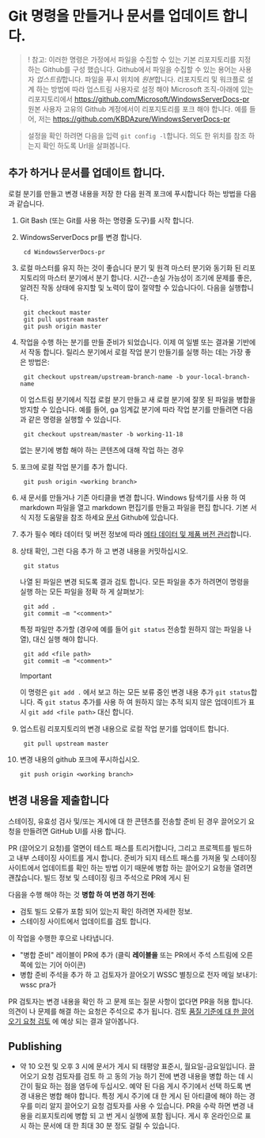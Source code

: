 <properties pageTitle="새 문서를 만들거나 기존 문서를 업데이트 하기 위한 Git 명령" description="만들고 WindowsServerDocs pr에서 문서를 업데이트 하는 단계입니다." metaKeywords="" services="" solutions="" documentationCenter="" authors="Kathy Davies" videoId="" scriptId="" manager="dongill" />

<tags ms.service="contributor-guide" ms.devlang="" ms.topic="article" ms.tgt_pltfrm="" ms.workload="" ms.date="08/24/16" ms.author="kathydav" />

# <a name="git-commands-to-create-or-update-an-article"></a>Git 명령을 만들거나 문서를 업데이트 합니다.

>! 참고: 이러한 명령은 가정에서 파일을 수집할 수 있는 기본 리포지토리를 지정 하는 Github를 구성 했습니다. Github에서 파일을 수집할 수 있는 용어는 사용자 *업스트림*합니다. 파일을 푸시 위치에 *원본*합니다. 리포지토리 및 워크플로 설계 하는 방법에 따라 업스트림 사용자로 설정 해야 Microsoft 조직-아래에 있는 리포지토리에서 https://github.com/Microsoft/WindowsServerDocs-pr 원본 사용자 고유의 Github 계정에서이 리포지토리를 포크 해야 합니다. 예를 들어, 저는 https://github.com/KBDAzure/WindowsServerDocs-pr 

>설정을 확인 하려면 다음을 입력 ```git config -l```합니다. 의도 한 위치를 참조 하는지 확인 하도록 Url을 살펴봅니다.

## <a name="add-or-update-an-article"></a>추가 하거나 문서를 업데이트 합니다.

로컬 분기를 만들고 변경 내용을 저장 한 다음 원격 포크에 푸시합니다 하는 방법을 다음과 같습니다.

1. Git Bash (또는 Git를 사용 하는 명령줄 도구)를 시작 합니다.

2. WindowsServerDocs pr를 변경 합니다.

        cd WindowsServerDocs-pr

3. 로컬 마스터를 유지 하는 것이 좋습니다 분기 및 원격 마스터 분기와 동기화 된 리포지토리의 마스터 분기에서 분기 합니다. 시간--손실 가능성이 조기에 문제를 좋은, 알려진 작동 상태에 유지할 및 노력이 많이 절약할 수 있습니다이. 다음을 실행합니다.

        git checkout master
        git pull upstream master
        git push origin master

4. 작업을 수행 하는 분기를 만들 준비가 되었습니다. 이제 여 일별 또는 결과물 기반에서 작동 합니다. 릴리스 분기에서 로컬 작업 분기 만들기를 실행 하는 데는 가장 좋은 방법은:

        git checkout upstream/upstream-branch-name -b your-local-branch-name

   이 업스트림 분기에서 직접 로컬 분기 만들고 새 로컬 분기에 잘못 된 파일을 병합을 방지할 수 있습니다. 예를 들어, ga 임계값 분기에 따라 작업 분기를 만들려면 다음과 같은 명령을 실행할 수 있습니다.
      
        git checkout upstream/master -b working-11-18

   없는 분기에 병합 해야 하는 콘텐츠에 대해 작업 하는 경우         

5. 포크에 로컬 작업 분기를 추가 합니다.

        git push origin <working branch>

6. 새 문서를 만들거나 기존 아티클을 변경 합니다. Windows 탐색기를 사용 하 여 markdown 파일을 열고 markdown 편집기를 만들고 파일을 편집 합니다. 기본 서식 지정 도움말을 참조 하세요 [문서](https://help.github.com/articles/getting-started-with-writing-and-formatting-on-github/) Github에 있습니다.

7. 추가 필수 메타 데이터 및 버전 정보에 따라 [메타 데이터 및 제품 버전 관리](metadata-OSversioning-and-trademarks.md)합니다.

8. 상태 확인, 그런 다음 추가 하 고 변경 내용을 커밋하십시오.

        git status

   나열 된 파일은 변경 되도록 결과 검토 합니다. 모든 파일을 추가 하려면이 명령을 실행 하는 모든 파일을 정확 하 게 살펴보기:

        git add .
        git commit –m "<comment>"

   특정 파일만 추가할 (경우에 예를 들어 ```git status``` 전송할 원하지 않는 파일을 나열), 대신 실행 해야 합니다.

        git add <file path>
        git commit –m "<comment>"

   >[!IMPORTANT]
   >이 명령은 ```git add .``` 에서 보고 하는 모든 보류 중인 변경 내용 추가 ```git status```합니다. 즉 ```git status``` 추가를 사용 하 여 원하지 않는 추적 되지 않은 업데이트가 표시 ```git add <file path>``` 대신 합니다.  

9. 업스트림 리포지토리의 변경 내용으로 로컬 작업 분기를 업데이트 합니다.

        git pull upstream master

10. 변경 내용의 github 포크에 푸시하십시오.

        git push origin <working branch>

## <a name="submit-your-changes"></a>변경 내용을 제출합니다

스테이징, 유효성 검사 및/또는 게시에 대 한 콘텐츠를 전송할 준비 된 경우 끌어오기 요청을 만들려면 GitHub UI를 사용 합니다. 

PR (끌어오기 요청)를 열면이 테스트 패스를 트리거합니다, 그리고 프로젝트를 빌드하고 내부 스테이징 사이트를 게시 합니다. 준비가 되지 테스트 패스를 가져올 및 스테이징 사이트에서 업데이트를 확인 하는 방법 이기 때문에 병합 하는 끌어오기 요청을 열려면 괜찮습니다. 빌드 정보 및 스테이징 링크 주석으로 PR에 게시 된 

다음을 수행 해야 하는 것 **병합 하 여 변경 하기 전에**:
  - 검토 빌드 오류가 포함 되어 있는지 확인 하려면 자세한 정보. 
  - 스테이징 사이트에서 업데이트를 검토 합니다.

이 작업을 수행한 후으로 나타냅니다.
- "병합 준비" 레이블이 PR에 추가 \(클릭 **레이블을** 또는 PR에서 주석 스트림에 오른쪽에 있는 기어 아이콘)
- 병합 준비 주석을 추가 하 고 검토자가 끌어오기 WSSC 별칭으로 전자 메일 보내기: wssc pra가

PR 검토자는 변경 내용을 확인 하 고 문제 또는 질문 사항이 없다면 PR을 허용 합니다. 의견이 나 문제를 해결 하는 요청은 주석으로 추가 됩니다. 검토 [품질 기준에 대 한 끌어오기 요청 검토](contributor-guide-pr-criteria.md) 에 예상 되는 결과 알아봅니다.

## <a name="publishing"></a>Publishing

- 약 10 오전 및 오후 3 시에 문서가 게시 되 태평양 표준시, 월요일-금요일입니다. 끌어오기 요청 검토자를 검토 하 고 동의 가능 하기 전에 변경 내용을 병합 하는 데 시간이 필요 하는 점을 염두에 두십시오. 예약 된 다음 게시 주기에서 선택 하도록 변경 내용은 병합 해야 합니다. 특정 게시 주기에 대 한 게시 된 아티클에 해야 하는 경우를 미리 알지 끌어오기 요청 검토자를 사용 수 있습니다. PR을 수락 하면 변경 내용을 리포지토리에 병합 되 고 번 게시 실행에 포함 됩니다. 게시 후 온라인으로 표시 하는 문서에 대 한 최대 30 분 정도 걸릴 수 있습니다. 
